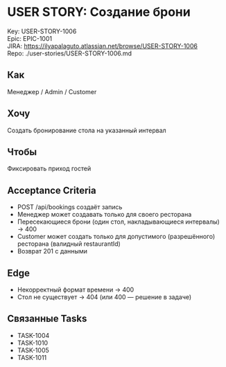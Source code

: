 # USER STORY: Создание брони
Key: USER-STORY-1006  
Epic: EPIC-1001  
JIRA: https://ilyapalaguto.atlassian.net/browse/USER-STORY-1006  
Repo: ./user-stories/USER-STORY-1006.md

## Как
Менеджер / Admin / Customer

## Хочу
Создать бронирование стола на указанный интервал

## Чтобы
Фиксировать приход гостей

## Acceptance Criteria
- POST /api/bookings создаёт запись
- Менеджер может создавать только для своего ресторана
- Пересекающиеся брони (один стол, накладывающиеся интервалы) → 400
- Customer может создать только для допустимого (разрешённого) ресторана (валидный restaurantId)
- Возврат 201 с данными

## Edge
- Некорректный формат времени → 400
- Стол не существует → 404 (или 400 — решение в задаче)

## Связанные Tasks
- TASK-1004
- TASK-1010
- TASK-1005
- TASK-1011
